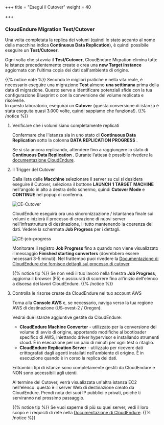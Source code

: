 +++
title = "Esegui il  Cutover"
weight = 40

+++
### CloudEndure Migration Test/Cutover

Una volta completata la replica dei volumi (quindi lo stato accanto al nome della macchina indica **Continuous Data Replication**), è quindi possibile eseguire un **Test/Cutover**.

Ogni volta che si avvia il  **Test/Cutover**, CloudEndure Migration elimina tutte le istanze precedentemente create e crea una **new Target instance** aggiornata con l'ultima copia dei dati dall'ambiente di origine.

{{% notice note %}}
Secondo le migliori pratiche e nella vita reale, è necessario eseguire una migrazione **Test** almeno  **una settimana** prima della data di migrazione. Questo serve a identificare potenziali sfide con la tua configurazione Blueprint o con la conversione del volume replicata e risolverle.  
In questo laboratorio, eseguirai un **Cutover** (questa conversione di istanza è stata eseguita quasi 3.000 volte, quindi sappiamo che funziona!).
{{% /notice %}}


1. Verificare che i volumi siano completamente replicati
   
    Confermare che l'istanza sia in uno stato di  **Continuous Data Replication** sotto la colonna **DATA REPLICATION PROGRESS** .

    Se si sta ancora replicando, attendere fino a raggiungere lo stato di **Continuous Data Replication** . Durante l'attesa è possibile rivedere la <a href="https://docs.cloudendure.com/" target="_blank" rel="noopener noreferrer">documentazione CloudEndure</a>.

2. Il Trigger del Cutover
   
    Dalla lista delle  **Macchine** selezionare il server su cui si desidera eseguire il Cutover, seleziona il bottone **LAUNCH 1 TARGET MACHINE** nell'angolo in alto a destra dello schermo, quindi **Cutover Mode** e **CONTINUE** nel popup di conferma.

    ![CE-Cutover](/ce/CE-Cutover.png)

   CloudEndure eseguirà ora una sincronizzazione / istantanea finale sui volumi e inizierà il processo di creazione di nuovi server nell'infrastruttura di destinazione, il tutto mantenendo la coerenza dei dati. Vedere la schermata **Job Progress** per i dettagli.


    ![CE-job-progress](/ce/CE-job-progress.png)

    Monitorare il registro  **Job Progress** fino a quando non viene visualizzato il messaggio **Finished starting converters**  (dovrebbero essere necessari 3-5 minuti). Nel frattempo puoi rivedere la <a href="https://docs.cloudendure.com/#Configuring_and_Running_Migration/Performing_a_Migration_Cutover/Performing_a_Migration_Cutover.htm" target="_blank" rel="noopener noreferrer">Documentazione di CloudEndure che fornisce dettagli sul processo di cutover</a>.

    {{% notice tip %}}
Se non vedi il tuo lavoro nella finestra **Job Progress**, aggiorna il browser (F5) e assicurati di scorrere fino all'inizio dell'elenco a discesa dei lavori CloudEndure.
{{% /notice %}}

1. Controlla le risorse create da CloudEndure nel tuo account AWS
   
    Torna alla **Console AWS** e, se necessario, naviga verso la tua regione AWS di destinazione (US-ovest-2 / Oregon).
   
    Vedrai due istanze aggiuntive gestite da CloudEndure:
    - **CloudEndure Machine Converter** - utilizzato per la conversione del volume di avvio di origine, apportando modifiche al bootloader specifico di AWS, iniettando driver hypervisor e installando strumenti cloud. È in esecuzione per un paio di minuti per ogni test o ritaglio.
    - **CloudEndure Replication Server** - utilizzato per ricevere dati crittografati dagli agenti installati nell'ambiente di origine. È in esecuzione quando è in corso la replica dei dati.

    Entrambi i tipi di istanze sono completamente gestiti da CloudEndure e NON sono accessibili agli utenti.

     Al termine del Cutover, verrà visualizzata un'altra istanza EC2 nell'elenco: questo è il server Web di destinazione creato da CloudEndure. Prendi nota dei suoi IP pubblici e privati, poiché ti serviranno nel prossimo passaggio.

    {{% notice tip %}}
Se vuoi saperne di più su quei server, vedi il loro scopo e i requisiti di rete nella <a href="https://docs.cloudendure.com/#Preparing_Your_Environments/Network_Requirements/Network_Requirements.htm" target="_blank" rel="noopener noreferrer">Documentazione di CloudEndure</a>.
{{% /notice %}}
